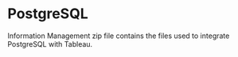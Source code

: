 # PostgreSQL

Information Management zip file contains the files used to integrate PostgreSQL with Tableau.

